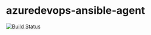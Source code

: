 # azuredevops-ansible-agent

[![Build Status](https://dev.azure.com/mabenoit-ms/MyOwnBacklog/_apis/build/status/ansible-agent?branchName=master)](https://dev.azure.com/mabenoit-ms/MyOwnBacklog/_build/latest?definitionId=90&branchName=master)
